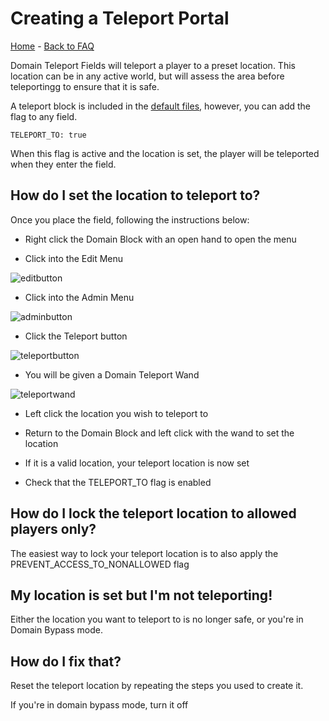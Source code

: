 # Creating a Teleport Portal

[Home](https://torpkev.github.io/domain_docs) - [Back to FAQ](https://torpkev.github.io/domain_docs/faq)

Domain Teleport Fields will teleport a player to a preset location.  This location can be in any active world, but will assess the area before teleportingg to ensure that it is safe.

A teleport block is included in the [default files](https://torpkev.github.io/domain_docs/defaultfiles), however, you can add the flag to any field.

    TELEPORT_TO: true
    
When this flag is active and the location is set, the player will be teleported when they enter the field.

## How do I set the location to teleport to?

Once you place the field, following the instructions below:

- Right click the Domain Block with an open hand to open the menu

- Click into the Edit Menu

 ![editbutton](https://torpkev.github.io/domain_docs/images/edit_button.png)

- Click into the Admin Menu

 ![adminbutton](https://torpkev.github.io/domain_docs/images/admin_button.png)

- Click the Teleport button

 ![teleportbutton](https://torpkev.github.io/domain_docs/images/teleport_button.png)
  
- You will be given a Domain Teleport Wand

 ![teleportwand](https://torpkev.github.io/domain_docs/images/teleport_wand.png)

- Left click the location you wish to teleport to

- Return to the Domain Block and left click with the wand to set the location

- If it is a valid location, your teleport location is now set

- Check that the TELEPORT_TO flag is enabled

## How do I lock the teleport location to allowed players only?

The easiest way to lock your teleport location is to also apply the PREVENT_ACCESS_TO_NONALLOWED flag

## My location is set but I'm not teleporting!

Either the location you want to teleport to is no longer safe, or you're in Domain Bypass mode.

## How do I fix that?

Reset the teleport location by repeating the steps you used to create it.

If you're in domain bypass mode, turn it off
